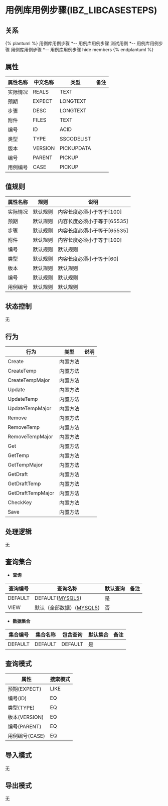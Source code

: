 # 用例库用例步骤(IBZ_LIBCASESTEPS)

  

## 关系
{% plantuml %}
用例库用例步骤 *-- 用例库用例步骤 
测试用例 *-- 用例库用例步骤 
用例库用例步骤 *-- 用例库用例步骤 
hide members
{% endplantuml %}

## 属性

| 属性名称        |    中文名称    | 类型     |  备注  |
| --------   |------------| -----   |  -------- | 
|实际情况|REALS|TEXT|&nbsp;|
|预期|EXPECT|LONGTEXT|&nbsp;|
|步骤|DESC|LONGTEXT|&nbsp;|
|附件|FILES|TEXT|&nbsp;|
|编号|ID|ACID|&nbsp;|
|类型|TYPE|SSCODELIST|&nbsp;|
|版本|VERSION|PICKUPDATA|&nbsp;|
|编号|PARENT|PICKUP|&nbsp;|
|用例编号|CASE|PICKUP|&nbsp;|

## 值规则
| 属性名称    | 规则    |  说明  |
| --------   |------------| ----- | 
|实际情况|默认规则|内容长度必须小于等于[100]|
|预期|默认规则|内容长度必须小于等于[65535]|
|步骤|默认规则|内容长度必须小于等于[65535]|
|附件|默认规则|内容长度必须小于等于[100]|
|编号|默认规则|默认规则|
|类型|默认规则|内容长度必须小于等于[60]|
|版本|默认规则|默认规则|
|编号|默认规则|默认规则|
|用例编号|默认规则|默认规则|

## 状态控制

无


## 行为
| 行为    | 类型    |  说明  |
| --------   |------------| ----- | 
|Create|内置方法|&nbsp;|
|CreateTemp|内置方法|&nbsp;|
|CreateTempMajor|内置方法|&nbsp;|
|Update|内置方法|&nbsp;|
|UpdateTemp|内置方法|&nbsp;|
|UpdateTempMajor|内置方法|&nbsp;|
|Remove|内置方法|&nbsp;|
|RemoveTemp|内置方法|&nbsp;|
|RemoveTempMajor|内置方法|&nbsp;|
|Get|内置方法|&nbsp;|
|GetTemp|内置方法|&nbsp;|
|GetTempMajor|内置方法|&nbsp;|
|GetDraft|内置方法|&nbsp;|
|GetDraftTemp|内置方法|&nbsp;|
|GetDraftTempMajor|内置方法|&nbsp;|
|CheckKey|内置方法|&nbsp;|
|Save|内置方法|&nbsp;|

## 处理逻辑
无

## 查询集合

* **查询**

| 查询编号 | 查询名称       | 默认查询 |   备注|
| --------  | --------   | --------   | ----- |
|DEFAULT|DEFAULT([MYSQL5](../../appendix/query_MYSQL5.md#IbzLibCaseSteps_Default))|是|&nbsp;|
|VIEW|默认（全部数据）([MYSQL5](../../appendix/query_MYSQL5.md#IbzLibCaseSteps_View))|否|&nbsp;|

* **数据集合**

| 集合编号 | 集合名称   |  包含查询  | 默认集合 |   备注|
| --------  | --------   | -------- | --------   | ----- |
|DEFAULT|DEFAULT|DEFAULT|是|&nbsp;|

## 查询模式
| 属性      |    搜索模式     |
| --------   |------------|
|预期(EXPECT)|LIKE|
|编号(ID)|EQ|
|类型(TYPE)|EQ|
|版本(VERSION)|EQ|
|编号(PARENT)|EQ|
|用例编号(CASE)|EQ|

## 导入模式
无


## 导出模式
无

